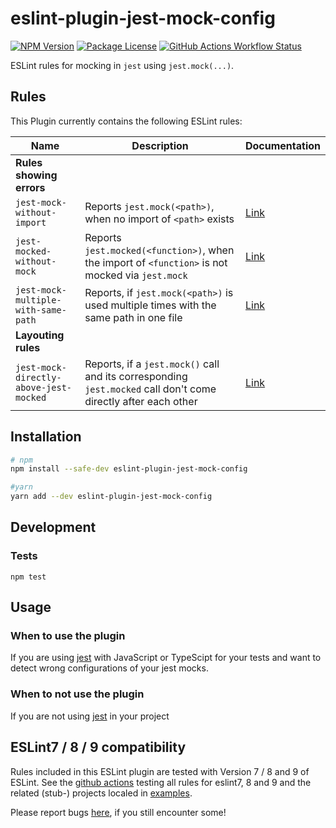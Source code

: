 # eslint-plugin-jest-mock-config

[![NPM Version](https://img.shields.io/npm/v/eslint-plugin-jest-mock-config.svg)](https://www.npmjs.com/package/eslint-plugin-jest-mock-config) [![Package License](https://img.shields.io/npm/l/eslint-plugin-jest-mock-config.svg)](https://www.npmjs.com/package/eslint-plugin-jest-mock-config) [![GitHub Actions Workflow Status](https://img.shields.io/github/actions/workflow/status/BuZZ-T/eslint-plugin-jest-mock-config/test.yml?branch=main)](https://img.shields.io/github/actions/workflow/status/BuZZ-T/eslint-plugin-jest-mock-config/test.yml?branch=main)


ESLint rules for mocking in `jest` using `jest.mock(...)`.
## Rules

This Plugin currently contains the following ESLint rules:

| Name | Description | Documentation
| - | - | -
| **Rules showing errors**
| `jest-mock-without-import` | Reports `jest.mock(<path>)`, when no import of `<path>` exists  | [Link](docs/rules/jest-mock-without-import.md)
| `jest-mocked-without-mock` | Reports `jest.mocked(<function>)`, when the import of `<function>` is not mocked via `jest.mock`  | [Link](docs/rules/jest-mocked-without-mock.md)
| `jest-mock-multiple-with-same-path` | Reports, if `jest.mock(<path>)` is used multiple times with the same path in one file | [Link](docs/rules/jest-mock-multiple-with-same-path.md)
| **Layouting rules**
| `jest-mock-directly-above-jest-mocked` | Reports, if a `jest.mock()` call and its corresponding `jest.mocked` call don't come directly after each other | [Link](docs/rules/jest-mock-directly-above-jest-mocked.md)

## Installation

```sh
# npm
npm install --safe-dev eslint-plugin-jest-mock-config

#yarn
yarn add --dev eslint-plugin-jest-mock-config
```

## Development

### Tests
```
npm test
```

## Usage

### When to use the plugin

If you are using [jest](https://www.npmjs.com/package/jest) with JavaScript or TypeScipt for your tests and want to detect wrong configurations of your jest mocks.

### When to not use the plugin

If you are not using [jest](https://www.npmjs.com/package/jest) in your project


## ESLint7 /  8 / 9 compatibility

Rules included in this ESLint plugin are tested with Version 7 / 8 and 9 of ESLint.
See the [github actions](https://github.com/BuZZ-T/eslint-plugin-jest-mock-config/actions) testing all rules for eslint7, 8 and 9 and the related (stub-) projects localed in [examples](https://github.com/BuZZ-T/eslint-plugin-jest-mock-config/tree/main/examples).

Please report bugs [here](https://github.com/BuZZ-T/eslint-plugin-jest-mock-config/issues), if you still encounter some!
